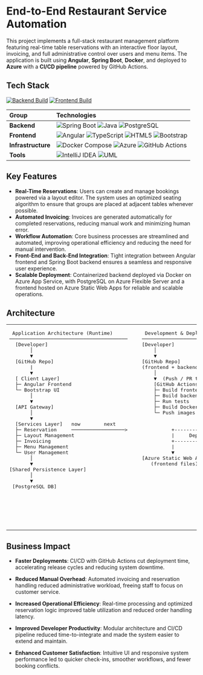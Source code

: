 # End-to-End Restaurant Service Automation
This project implements a full-stack restaurant management platform featuring real-time table reservations with an
interactive floor layout, invoicing, and full administrative control over users and menu items. The application is built
using **Angular**, **Spring Boot**, **Docker**, and deployed to **Azure** with a **CI/CD pipeline** powered by GitHub
Actions.

## Tech Stack
[![Backend Build](https://img.shields.io/github/actions/workflow/status/amertu/restaurant-service-system/master_restaurant-backend.yml?branch=master&label=backend-build&logo=github)](https://github.com/amertu/restaurant-service-system/actions/workflows/master_restaurant-backend.yml)
[![Frontend Build](https://img.shields.io/github/actions/workflow/status/amertu/restaurant-service-system/azure-static-web-apps-jolly-coast-0df939010.yml?branch=master&label=frontend-build&logo=github)](https://github.com/amertu/restaurant-service-system/actions/workflows/azure-static-web-apps-jolly-coast-0df939010.yml)

| **Group**        | **Technologies**                                                                                                                                                                                                                                                                                                                                                                                                                                       |
|:-----------------|:-------------------------------------------------------------------------------------------------------------------------------------------------------------------------------------------------------------------------------------------------------------------------------------------------------------------------------------------------------------------------------------------------------------------------------------------------------|
| **Backend**      | ![Spring Boot](https://img.shields.io/badge/Spring%20Boot-3.4.5-brightgreen?style=plastic&logo=spring&logoColor=white) ![Java](https://img.shields.io/badge/Java-21-red?style=plastic&logo=openjdk&logoColor=white) ![PostgreSQL](https://img.shields.io/badge/PostgreSQL-15.2-blue?style=plastic&logo=postgresql&logoColor=white)                                                                                                                     |
| **Frontend**     | ![Angular](https://img.shields.io/badge/Angular-19.0.0-d33af0?style=plastic&logo=angular&logoColor=white) ![TypeScript](https://img.shields.io/badge/TypeScript-5.4.5-09476B?style=plastic&logo=typescript&logoColor=white) ![HTML5](https://img.shields.io/badge/HTML-5-orange?style=plastic&logo=html5&logoColor=white) ![Bootstrap](https://img.shields.io/badge/Bootstrap-5.3.6-7952B3?style=plastic&logo=bootstrap&logoColor=white)               |
| **Infrastructure** | ![Docker Compose](https://img.shields.io/badge/Docker-28.0.4-blue?logo=docker&logoColor=white) ![Azure](https://img.shields.io/badge/Cloud-Azure-0078D4?logo=microsoftazure&logoColor=white) ![GitHub Actions](https://img.shields.io/badge/CI%2FCD-GitHub%20Actions-2088FF?logo=githubactions&logoColor=white)                                                                                                                                        |
| **Tools**        | ![IntelliJ IDEA](https://img.shields.io/badge/IntelliJ_IDEA-2E2E2E?style=plastic&logo=intellijidea&logoColor=white) ![UML](https://img.shields.io/badge/UML-FABD14?style=plastic&logo=uml&logoColor=white)                                                                                                                                                                                                                                                            |


## Key Features

- **Real-Time Reservations**: Users can create and manage bookings powered via a layout editor. The system uses an
  optimized seating algorithm to ensure that groups are placed at adjacent tables whenever possible.
- **Automated Invoicing**: Invoices are generated automatically for completed reservations, reducing manual work and
  minimizing human error.
- **Workflow Automation**: Core business processes are streamlined and automated, improving operational efficiency and
  reducing the need for manual intervention.
- **Front-End and Back-End Integration**: Tight integration between Angular frontend and Spring Boot backend ensures a
  seamless and responsive user experience.
- **Scalable Deployment**: Containerized backend deployed via Docker on Azure App Service, with PostgreSQL on Azure
  Flexible Server and a frontend hosted on Azure Static Web Apps for reliable and scalable operations.

## Architecture

<table> <tr> <td style="vertical-align:top; padding-right:30px;"> <pre> Application Architecture (Runtime) 
────────────────────────────────────────
  [Developer]
       │
       ▼
  [GitHub Repo]
       |
       ▼
  [ Client Layer]
  ├─ Angular Frontend
  └─ Bootstrap UI
       │
       ▼
  [API Gateway]
       │
       ▼
  [Services Layer]   now        next
  ├─ Reservation     ──────────────────>
  ├─ Layout Management 
  ├─ Invoicing
  ├─ Menu Management
  └─ User Management
       │
       ▼
[Shared Persistence Layer]
       │
       ▼
 [PostgreSQL DB]
</pre>
</td> <td style="vertical-align:top;"> <pre> Development & Deployment Pipeline
────────────────────────────────────────
[Developer]
    │
    ▼
[GitHub Repo]
(frontend + backend + infra + migrations)
    │
    ▼  (Push / PR triggers)
    [GitHub Actions CI/CD]
    ├─ Build frontend assets
    ├─ Build backend app
    ├─ Run tests
    ├─ Build Docker images
    └─ Push images → [Azure Container Registry]
                   │
                   ▼
          +------------------------+
          |     Deployment         |
          +------------------------+
          |                        |
          ▼                        ▼
[Azure Static Web Apps]      [Azure App Service]
   (frontend files)          (backend container)
                             │
                             ▼
                      [Config: Env Vars]
                             │
                             ▼
                      [Azure PostgreSQL DB]
                    (Managed, secure connection)
                             │
                             ▼
                     [Azure Blob Storage]
</pre>
</td> </tr> </table>

## Business Impact

- **Faster Deployments**: CI/CD with GitHub Actions cut deployment time, accelerating release cycles and reducing system
  downtime.

- **Reduced Manual Overhead**: Automated invoicing and reservation handling reduced administrative workload, freeing
  staff to focus on customer service.

- **Increased Operational Efficiency**: Real-time processing and optimized reservation logic improved table utilization
  and reduced order handling latency.

- **Improved Developer Productivity**: Modular architecture and CI/CD pipeline reduced time-to-integrate and made the
  system easier to extend and maintain.

- **Enhanced Customer Satisfaction**: Intuitive UI and responsive system performance led to quicker check-ins, smoother
  workflows, and fewer booking conflicts.